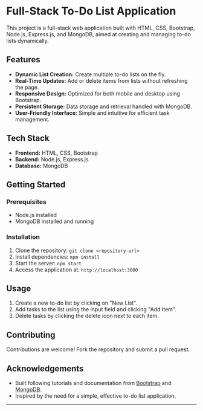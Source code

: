 # Full-Stack To-Do List Application

This project is a full-stack web application built with HTML, CSS, Bootstrap, Node.js, Express.js, and MongoDB, aimed at creating and managing to-do lists dynamically.

## Features

- **Dynamic List Creation:** Create multiple to-do lists on the fly.
- **Real-Time Updates:** Add or delete items from lists without refreshing the page.
- **Responsive Design:** Optimized for both mobile and desktop using Bootstrap.
- **Persistent Storage:** Data storage and retrieval handled with MongoDB.
- **User-Friendly Interface:** Simple and intuitive for efficient task management.

## Tech Stack

- **Frontend:** HTML, CSS, Bootstrap
- **Backend:** Node.js, Express.js
- **Database:** MongoDB

## Getting Started

### Prerequisites

- Node.js installed
- MongoDB installed and running

### Installation

1. Clone the repository: `git clone <repository-url>`
2. Install dependencies: `npm install`
3. Start the server: `npm start`
4. Access the application at: `http://localhost:3000`

## Usage

1. Create a new to-do list by clicking on "New List".
2. Add tasks to the list using the input field and clicking "Add Item".
3. Delete tasks by clicking the delete icon next to each item.

## Contributing

Contributions are welcome! Fork the repository and submit a pull request.

## Acknowledgements

- Built following tutorials and documentation from [Bootstrap](https://getbootstrap.com/docs/5.0/getting-started/introduction/) and [MongoDB](https://docs.mongodb.com/).
- Inspired by the need for a simple, effective to-do list application.

---
